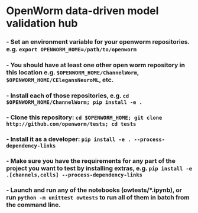 # OpenWorm data-driven model validation hub

### - Set an environment variable for your openworm repositories. e.g. `export OPENWORM_HOME=/path/to/openworm`
###   - You should have at least one other open worm repository in this location e.g. `$OPENWORM_HOME/ChannelWorm`, `$OPENWORM_HOME/CElegansNeuroML`, etc.  
### - Install each of those repositories, e.g. `cd $OPENWORM_HOME/ChannelWorm; pip install -e .`
### - Clone this repository: `cd $OPENWORM_HOME; git clone http://github.com/openworm/tests; cd tests`
### - Install it as a developer: `pip install -e . --process-dependency-links`
### - Make sure you have the requirements for any part of the project you want to test by installing extras, e.g. `pip install -e .[channels,cells] --process-dependency-links`
### - Launch and run any of the notebooks (owtests/\*.ipynb), or run `python -m unittest owtests` to run all of them in batch from the command line.  
